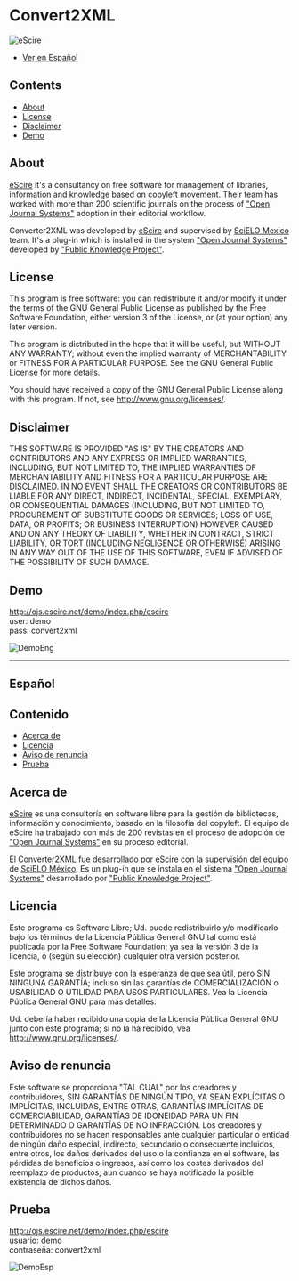 # Convert2XML

![eScire](http://escire.net/convert2xml/logo_convert2xml.jpg)

- [Ver en Español](#español)

## Contents

- [About](#about)
- [License](#license)
- [Disclaimer](#disclaimer)
- [Demo](#demo)

## About

[eScire](http://escire.mx/) it's a consultancy on free software for management of libraries, information and knowledge based on copyleft movement. 
Their team has worked with more than 200 scientific journals on the process of ["Open Journal Systems"](https://pkp.sfu.ca/ojs/) adoption in their editorial workflow.

Converter2XML was developed by [eScire](http://escire.mx/) and supervised by [SciELO Mexico](http://www.scielo.org.mx/scielo.php) team. It's a plug-in which is installed in the system ["Open Journal Systems"](https://pkp.sfu.ca/ojs/) developed by ["Public Knowledge Project"](https://pkp.sfu.ca/).

## License

This program is free software: you can redistribute it and/or modify it under the terms of the GNU General Public License as published by the Free Software Foundation, either version 3 of the License, or (at your option) any later version.

This program is distributed in the hope that it will be useful, but WITHOUT ANY WARRANTY; without even the implied warranty of MERCHANTABILITY or FITNESS FOR A PARTICULAR PURPOSE.  See the GNU General Public License for more details.

You should have received a copy of the GNU General Public License along with this program.  If not, see <http://www.gnu.org/licenses/>.

## Disclaimer

THIS SOFTWARE IS PROVIDED "AS IS" BY THE CREATORS AND CONTRIBUTORS AND ANY EXPRESS OR IMPLIED WARRANTIES, INCLUDING, BUT NOT LIMITED TO, THE IMPLIED WARRANTIES OF MERCHANTABILITY AND FITNESS FOR A PARTICULAR PURPOSE ARE DISCLAIMED. IN NO EVENT SHALL THE CREATORS OR CONTRIBUTORS BE LIABLE FOR ANY DIRECT, INDIRECT, INCIDENTAL, SPECIAL, EXEMPLARY, OR CONSEQUENTIAL DAMAGES (INCLUDING, BUT NOT LIMITED TO, PROCUREMENT OF SUBSTITUTE GOODS OR SERVICES; LOSS OF USE, DATA, OR PROFITS; OR BUSINESS INTERRUPTION) HOWEVER CAUSED AND ON ANY THEORY OF LIABILITY, WHETHER IN CONTRACT, STRICT LIABILITY, OR TORT (INCLUDING NEGLIGENCE OR OTHERWISE) ARISING IN ANY WAY OUT OF THE USE OF THIS SOFTWARE, EVEN IF ADVISED OF THE POSSIBILITY OF SUCH DAMAGE.

## Demo
http://ojs.escire.net/demo/index.php/escire<br />
user: demo<br />
pass: convert2xml

![DemoEng](http://escire.net/convert2xml/demo_english.jpg)


<hr />

## Español

## Contenido

- [Acerca de](#acerca-de)
- [Licencia](#licencia)
- [Aviso de renuncia](#aviso-de-renuncia)
- [Prueba](#prueba)

## Acerca de

[eScire](http://escire.mx/) es una consultoría en software libre para la gestión de bibliotecas, información y conocimiento, basado en la filosofía del copyleft.
El equipo de eScire ha trabajado con más de 200 revistas en el proceso de adopción de ["Open Journal Systems"](https://pkp.sfu.ca/ojs/) en su proceso editorial. 

El Converter2XML fue desarrollado por [eScire](http://escire.mx/) con la supervisión del equipo de [SciELO México](http://www.scielo.org.mx/scielo.php). Es un plug-in que se instala en el sistema ["Open Journal Systems"](https://pkp.sfu.ca/ojs/) desarrollado por ["Public Knowledge Project"](https://pkp.sfu.ca/).

## Licencia

Este programa es Software Libre; Ud. puede redistribuirlo y/o modificarlo bajo los términos de la Licencia Pública General GNU tal como está publicada por la Free Software Foundation; ya sea la versión 3 de la licencia, o (según su elección) cualquier otra versión posterior.

Este programa se distribuye con la esperanza de que sea útil, pero SIN NINGUNA GARANTÍA; incluso sin las garantías de COMERCIALIZACIÓN o USABILIDAD O UTILIDAD PARA USOS PARTICULARES. Vea la Licencia Pública General GNU para más detalles.

Ud. debería haber recibido una copia de la Licencia Pública General GNU junto con este programa; si no la ha recibido, vea <http://www.gnu.org/licenses/>.

## Aviso de renuncia

Este software se proporciona "TAL CUAL" por los creadores y contribuidores, SIN GARANTÍAS DE NINGÚN TIPO, YA SEAN EXPLÍCITAS O IMPLÍCITAS, INCLUIDAS, ENTRE OTRAS, GARANTÍAS IMPLÍCITAS DE COMERCIABILIDAD, GARANTÍAS DE IDONEIDAD PARA UN FIN DETERMINADO O GARANTÍAS DE NO INFRACCIÓN. Los creadores y contribuidores no se hacen responsables ante cualquier particular o entidad de ningún daño especial, indirecto, secundario o consecuente incluidos, entre otros, los daños derivados del uso o la confianza en el software, las pérdidas de beneficios o ingresos, así como los costes derivados del reemplazo de productos, aun cuando se haya notificado la posible existencia de dichos daños.

## Prueba

http://ojs.escire.net/demo/index.php/escire<br />
usuario: demo<br />
contraseña: convert2xml

![DemoEsp](http://escire.net/convert2xml/demo_espanol.jpg)
